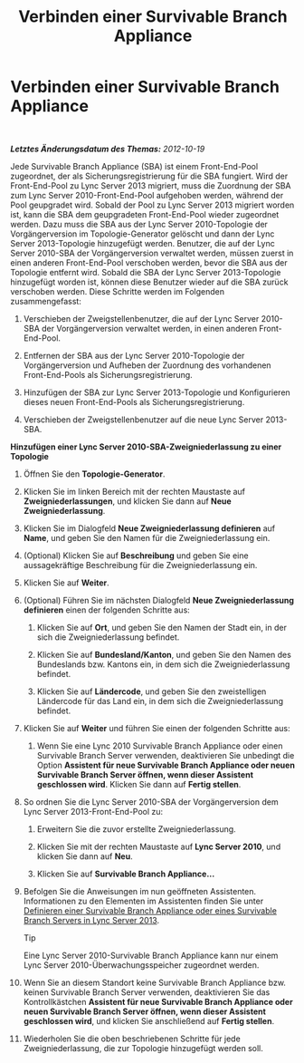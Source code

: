 ﻿---
title: Verbinden einer Survivable Branch Appliance
TOCTitle: Verbinden einer Survivable Branch Appliance
ms:assetid: fe3167e2-d1b1-4cd4-bf30-262e0e7d14e8
ms:mtpsurl: https://technet.microsoft.com/de-de/library/JJ721948(v=OCS.15)
ms:contentKeyID: 49891041
ms.date: 05/19/2016
mtps_version: v=OCS.15
ms.translationtype: HT
---

# Verbinden einer Survivable Branch Appliance

 

_**Letztes Änderungsdatum des Themas:** 2012-10-19_

Jede Survivable Branch Appliance (SBA) ist einem Front-End-Pool zugeordnet, der als Sicherungsregistrierung für die SBA fungiert. Wird der Front-End-Pool zu Lync Server 2013 migriert, muss die Zuordnung der SBA zum Lync Server 2010-Front-End-Pool aufgehoben werden, während der Pool geupgradet wird. Sobald der Pool zu Lync Server 2013 migriert worden ist, kann die SBA dem geupgradeten Front-End-Pool wieder zugeordnet werden. Dazu muss die SBA aus der Lync Server 2010-Topologie der Vorgängerversion im Topologie-Generator gelöscht und dann der Lync Server 2013-Topologie hinzugefügt werden. Benutzer, die auf der Lync Server 2010-SBA der Vorgängerversion verwaltet werden, müssen zuerst in einen anderen Front-End-Pool verschoben werden, bevor die SBA aus der Topologie entfernt wird. Sobald die SBA der Lync Server 2013-Topologie hinzugefügt worden ist, können diese Benutzer wieder auf die SBA zurück verschoben werden. Diese Schritte werden im Folgenden zusammengefasst:

1.  Verschieben der Zweigstellenbenutzer, die auf der Lync Server 2010-SBA der Vorgängerversion verwaltet werden, in einen anderen Front-End-Pool.

2.  Entfernen der SBA aus der Lync Server 2010-Topologie der Vorgängerversion und Aufheben der Zuordnung des vorhandenen Front-End-Pools als Sicherungsregistrierung.

3.  Hinzufügen der SBA zur Lync Server 2013-Topologie und Konfigurieren dieses neuen Front-End-Pools als Sicherungsregistrierung.

4.  Verschieben der Zweigstellenbenutzer auf die neue Lync Server 2013-SBA.

**Hinzufügen einer Lync Server 2010-SBA-Zweigniederlassung zu einer Topologie**

1.  Öffnen Sie den **Topologie-Generator**.

2.  Klicken Sie im linken Bereich mit der rechten Maustaste auf **Zweigniederlassungen**, und klicken Sie dann auf **Neue Zweigniederlassung**.

3.  Klicken Sie im Dialogfeld **Neue Zweigniederlassung definieren** auf **Name**, und geben Sie den Namen für die Zweigniederlassung ein.

4.  (Optional) Klicken Sie auf **Beschreibung** und geben Sie eine aussagekräftige Beschreibung für die Zweigniederlassung ein.

5.  Klicken Sie auf **Weiter**.

6.  (Optional) Führen Sie im nächsten Dialogfeld **Neue Zweigniederlassung definieren** einen der folgenden Schritte aus:
    
    1.  Klicken Sie auf **Ort**, und geben Sie den Namen der Stadt ein, in der sich die Zweigniederlassung befindet.
    
    2.  Klicken Sie auf **Bundesland/Kanton**, und geben Sie den Namen des Bundeslands bzw. Kantons ein, in dem sich die Zweigniederlassung befindet.
    
    3.  Klicken Sie auf **Ländercode**, und geben Sie den zweistelligen Ländercode für das Land ein, in dem sich die Zweigniederlassung befindet.

7.  Klicken Sie auf **Weiter** und führen Sie einen der folgenden Schritte aus:
    
    1.  Wenn Sie eine Lync 2010 Survivable Branch Appliance oder einen Survivable Branch Server verwenden, deaktivieren Sie unbedingt die Option **Assistent für neue Survivable Branch Appliance oder neuen Survivable Branch Server öffnen, wenn dieser Assistent geschlossen wird**. Klicken Sie dann auf **Fertig stellen**.

8.  So ordnen Sie die Lync Server 2010-SBA der Vorgängerversion dem Lync Server 2013-Front-End-Pool zu:
    
    1.  Erweitern Sie die zuvor erstellte Zweigniederlassung.
    
    2.  Klicken Sie mit der rechten Maustaste auf **Lync Server 2010**, und klicken Sie dann auf **Neu**.
    
    3.  Klicken Sie auf **Survivable Branch Appliance…**

9.  Befolgen Sie die Anweisungen im nun geöffneten Assistenten. Informationen zu den Elementen im Assistenten finden Sie unter [Definieren einer Survivable Branch Appliance oder eines Survivable Branch Servers in Lync Server 2013](lync-server-2013-define-a-survivable-branch-appliance-or-server.md).
    

    > [!TIP]
    > Eine Lync Server 2010-Survivable Branch Appliance kann nur einem Lync Server 2010-Überwachungsspeicher zugeordnet werden.



10. Wenn Sie an diesem Standort keine Survivable Branch Appliance bzw. keinen Survivable Branch Server verwenden, deaktivieren Sie das Kontrollkästchen **Assistent für neue Survivable Branch Appliance oder neuen Survivable Branch Server öffnen, wenn dieser Assistent geschlossen wird**, und klicken Sie anschließend auf **Fertig stellen**.

11. Wiederholen Sie die oben beschriebenen Schritte für jede Zweigniederlassung, die zur Topologie hinzugefügt werden soll.

